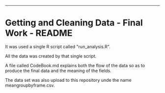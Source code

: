 ---
# Getting and Cleaning Data - Final Work - README

It was used a single R script called "run_analysis.R".

All the data was created by that single script.

A file called CodeBook.md explains both the flow of the data so as to produce the final data and the meaning of the fields.

The data set was also upload to this repository unde the name meangroupbyframe.csv.
